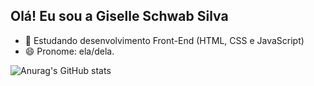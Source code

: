 ## Olá! Eu sou a Giselle Schwab Silva

- 🌱 Estudando desenvolvimento Front-End (HTML, CSS e JavaScript)
- 😄 Pronome: ela/dela.

![Anurag's GitHub stats](https://github-readme-stats.vercel.app/api?username=giselleschwabanuraghazra&count_private=true)
